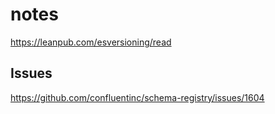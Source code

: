 # notes

https://leanpub.com/esversioning/read

## Issues

https://github.com/confluentinc/schema-registry/issues/1604
